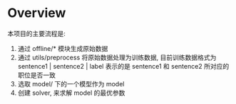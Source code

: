 # Overview
本项目的主要流程是:
1. 通过 offline/* 模块生成原始数据
2. 通过 utils/preprocess 将原始数据处理为训练数据, 目前训练数据格式为 sentence1 | sentence2 | label
    表示的是 sentence1 和 sentence2 所对应的职位是否一致
3. 选取 model/ 下的一个模型作为 model
4. 创建 solver, 来求解 model 的最优参数